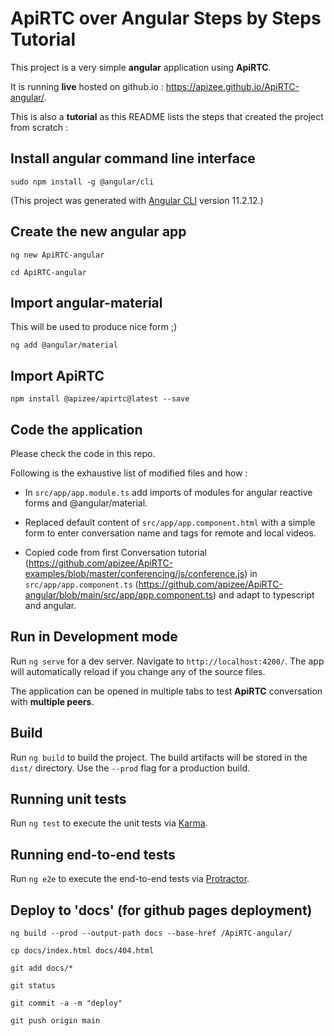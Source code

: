 # ApiRTC over Angular Steps by Steps Tutorial

This project is a very simple **angular** application using **ApiRTC**. 

It is running **live** hosted on github.io : https://apizee.github.io/ApiRTC-angular/.

This is also a **tutorial** as this README lists the steps that created the project from scratch :

## Install angular command line interface

`sudo npm install -g @angular/cli`

(This project was generated with [Angular CLI](https://github.com/angular/angular-cli) version 11.2.12.)

## Create the new angular app

`ng new ApiRTC-angular`

`cd ApiRTC-angular`

## Import angular-material 

This will be used to produce nice form ;)

`ng add @angular/material`

## Import **ApiRTC**

`npm install @apizee/apirtc@latest --save`

## Code the application

Please check the code in this repo.

Following is the exhaustive list of modified files and how :

* In `src/app/app.module.ts` add imports of modules for angular reactive forms and @angular/material. 

* Replaced default content of `src/app/app.component.html` with a simple form to enter conversation name and tags for remote and local videos.

* Copied code from first Conversation tutorial (https://github.com/apizee/ApiRTC-examples/blob/master/conferencing/js/conference.js) in `src/app/app.component.ts` (https://github.com/apizee/ApiRTC-angular/blob/main/src/app/app.component.ts) and adapt to typescript and angular.

## Run in Development mode

Run `ng serve` for a dev server. Navigate to `http://localhost:4200/`. The app will automatically reload if you change any of the source files.

The application can be opened in multiple tabs to test **ApiRTC** conversation with **multiple peers**.

## Build

Run `ng build` to build the project. The build artifacts will be stored in the `dist/` directory. Use the `--prod` flag for a production build.

## Running unit tests

Run `ng test` to execute the unit tests via [Karma](https://karma-runner.github.io).

## Running end-to-end tests

Run `ng e2e` to execute the end-to-end tests via [Protractor](http://www.protractortest.org/).

## Deploy to 'docs' (for github pages deployment)

`ng build --prod --output-path docs --base-href /ApiRTC-angular/`

`cp docs/index.html docs/404.html`

`git add docs/*`

`git status`

`git commit -a -m "deploy"`

`git push origin main`
